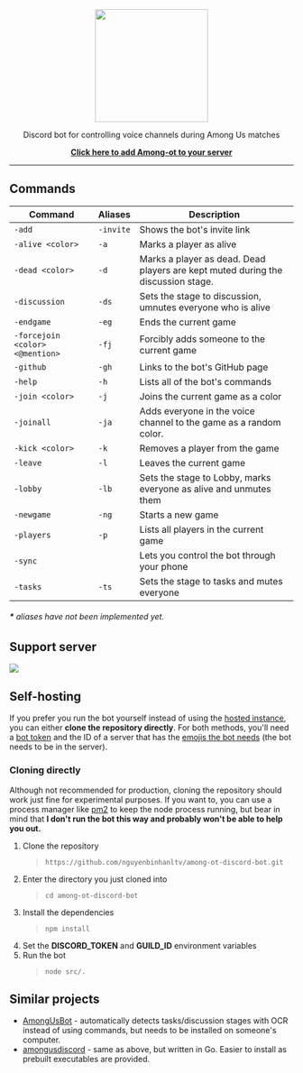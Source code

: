 <div align="center">
  <img height="200" src="https://svgshare.com/i/PXE.svg">
  <p>Discord bot for controlling voice channels during Among Us matches</p>
  <a href="https://amongcord.pedrofracassi.me/add"><b>Click here to add Among-ot to your server</b></a>
</div>

---

## Commands

| Command | Aliases | Description |
|-|-|-|
| `-add` | `-invite` | Shows the bot's invite link |
| `-alive <color>` | `-a` | Marks a player as alive |
| `-dead <color>` | `-d` |  Marks a player as dead. Dead players are kept muted during the discussion stage. |
| `-discussion` | `-ds` | Sets the stage to discussion, umnutes everyone who is alive |
| `-endgame` | `-eg` | Ends the current game |
| `-forcejoin <color> <@mention>` | `-fj` | Forcibly adds someone to the current game |
| `-github` | `-gh` | Links to the bot's GitHub page |
| `-help` | `-h` | Lists all of the bot's commands |
| `-join <color>` | `-j` | Joins the current game as a color |
| `-joinall` | `-ja` | Adds everyone in the voice channel to the game as a random color. |
| `-kick <color>` | `-k` | Removes a player from the game |
| `-leave` | `-l` | Leaves the current game |
| `-lobby` | `-lb` | Sets the stage to Lobby, marks everyone as alive and unmutes them |
| `-newgame` | `-ng` | Starts a new game |
| `-players` | `-p` | Lists all players in the current game |
| `-sync` |  | Lets you control the bot through your phone |
| `-tasks` | `-ts` | Sets the stage to tasks and mutes everyone |

###### **\*** aliases have not been implemented yet.

## Support server

<div>
  <a href="https://discord.gg/ENcM67N">
    <img src="https://invidget.switchblade.xyz/ENcM67N"></img>
  </a>
</div>

## Self-hosting

If you prefer you run the bot yourself instead of using the [hosted instance](https://), you can either **clone the repository directly**. For both methods, you'll need a  [bot token](https://github.com/reactiflux/discord-irc/wiki/Creating-a-discord-bot-&-getting-a-token) and the ID of a server that has the [emojis the bot needs](https://github.com/nguyenbinhanltv/among-ot-discord-bot/tree/master/emojis) (the bot needs to be in the server).

### Cloning directly

Although not recommended for production, cloning the repository should work just fine for experimental purposes. If you want to, you can use a process manager like [pm2](https://pm2.keymetrics.io/) to keep the node process running, but bear in mind that **I don't run the bot this way and probably won't be able to help you out.**

1. Clone the repository
   > `https://github.com/nguyenbinhanltv/among-ot-discord-bot.git`
2. Enter the directory you just cloned into
   > `cd among-ot-discord-bot`
3. Install the dependencies
   > `npm install`
4. Set the **DISCORD_TOKEN** and **GUILD_ID** environment variables
5. Run the bot
   > `node src/.`

## Similar projects

- [AmongUsBot](https://github.com/alpharaoh/AmongUsBot) - automatically detects tasks/discussion stages with OCR instead of using commands, but needs to be installed on someone's computer.
- [amongusdiscord](https://github.com/denverquane/amongusdiscord) - same as above, but written in Go. Easier to install as prebuilt executables are provided.
